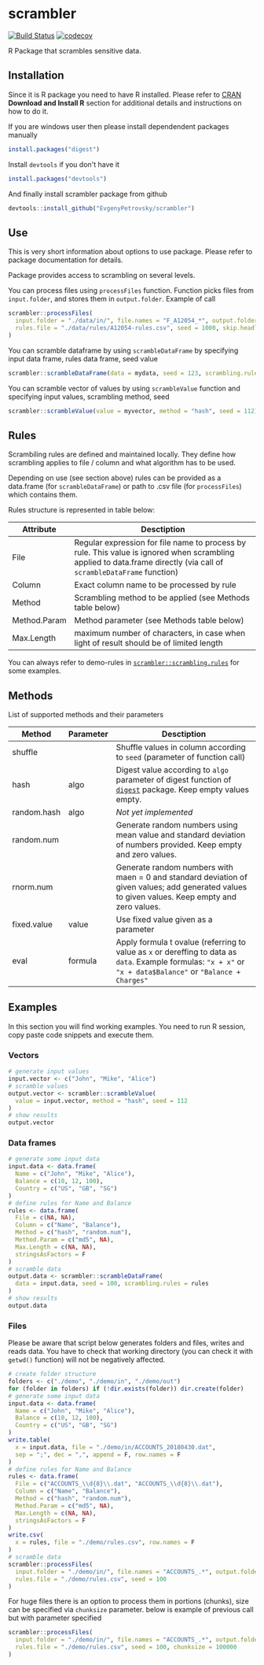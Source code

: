 # scrambler

[![Build
Status](https://travis-ci.org/EvgenyPetrovsky/scrambler.svg?branch=master)](https://travis-ci.org/EvgenyPetrovsky/scrambler) [![codecov](https://codecov.io/gh/EvgenyPetrovsky/scrambler/branch/master/graphs/badge.svg)](https://codecov.io/gh/EvgenyPetrovsky/scrambler)

R Package that scrambles sensitive data.

## Installation

Since it is R package you need to have R installed. Please refer to [CRAN](https://cran.r-project.org/) __Download and Install R__ section for additional details and instructions on how to do it.

If you are windows user then please install dependendent packages manually

```R
install.packages("digest")
```

Install `devtools` if you don't have it

```R
install.packages("devtools")
```

And finally install scrambler package from github

```R
devtools::install_github("EvgenyPetrovsky/scrambler")
```

## Use

This is very short information about options to use package. Please refer to package documentation for details. 

Package provides access to scrambling on several levels.

You can process files using `processFiles` function. Function picks files from `input.folder`, and stores them in `output.folder`. Example of call 

```R
scrambler::processFiles(
  input.folder = "./data/in/", file.names = "F_A12054_*", output.folder = "./data/out/", 
  rules.file = "./data/rules/A12054-rules.csv", seed = 1000, skip.headlines = 1, skip.taillines = 1
)
```
You can scramble dataframe by using `scrambleDataFrame` by specifying input data frame, rules data frame, seed value

```R
scrambler::scrambleDataFrame(data = mydata, seed = 123, scrambling.rules = myrules)
```

You can scramble vector of values by using `scrambleValue` function and specifying input values, scrambling method, seed

```R
scrambler::scrambleValue(value = myvector, method = "hash", seed = 112)
```

## Rules

Scrambiling rules are defined and maintained locally. They define how scrambling applies to file / column and what algorithm has to be used.

Depending on use (see section above) rules can be provided as a data.frame (for `scrambleDataFrame`) or path to .csv file (for `processFiles`) which contains them.

Rules structure is represented in table below:

| Attribute      | Desctiption                                    |
|----------------|------------------------------------------------|
| File | Regular expression for file name to process by rule. This value is ignored when scrambling applied to data.frame directly (via call of `scrambleDataFrame` function) | 
| Column | Exact column name to be processed by rule |
| Method | Scrambling method to be applied (see Methods table below) |
| Method.Param | Method parameter (see Methods table below) |
| Max.Length | maximum number of characters, in case when light of result should be of limited length |

You can always refer to demo-rules in [`scrambler::scrambling.rules`](/data-raw/scrambling-rules.csv) for some examples.

## Methods

List of supported methods and their parameters

| Method      | Parameter   | Desctiption                                    |
|-------------|-------------|------------------------------------------------|
| shuffle     |             | Shuffle values in column according to `seed` (parameter of function call) |
| hash        | algo        | Digest value according to `algo` parameter of digest function of [`digest`](https://cran.r-project.org/package=digest) package. Keep empty values empty. |
| random.hash | algo        | _Not yet implemented_ |
| random.num  |             | Generate random numbers using mean value and standard deviation of numbers provided. Keep empty and zero values. |
| rnorm.num   |             | Generate random numbers with maen = 0 and standard deviation of given values; add generated values to given values. Keep empty and zero values. |
| fixed.value | value       | Use fixed value given as a parameter |
| eval        | formula     | Apply formula t ovalue (referring to value as `x` or dereffing to data as `data`. Example formulas: `"x + x"` or `"x + data$Balance"`  or `"Balance + Charges"`|

## Examples

In this section you will find working examples. You need to run R session, copy paste code snippets and execute them. 

### Vectors

```R
# generate input values
input.vector <- c("John", "Mike", "Alice")
# scramble values
output.vector <- scrambler::scrambleValue(
  value = input.vector, method = "hash", seed = 112
)
# show results
output.vector
```

### Data frames

```R
# generate some input data
input.data <- data.frame(
  Name = c("John", "Mike", "Alice"), 
  Balance = c(10, 12, 100), 
  Country = c("US", "GB", "SG")
)
# define rules for Name and Balance
rules <- data.frame(
  File = c(NA, NA), 
  Column = c("Name", "Balance"), 
  Method = c("hash", "random.num"), 
  Method.Param = c("md5", NA), 
  Max.Length = c(NA, NA), 
  stringsAsFactors = F
)
# scramble data
output.data <- scrambler::scrambleDataFrame(
  data = input.data, seed = 100, scrambling.rules = rules
)
# show results
output.data
```

### Files

Please be aware that script below generates folders and files, writes and reads data. You have to check that working directory (you can check it with `getwd()` function) will not be negatively affected.

```R
# create folder structure
folders <- c("./demo", "./demo/in", "./demo/out")
for (folder in folders) if (!dir.exists(folder)) dir.create(folder)
# generate some input data
input.data <- data.frame(
  Name = c("John", "Mike", "Alice"), 
  Balance = c(10, 12, 100), 
  Country = c("US", "GB", "SG")
)
write.table(
  x = input.data, file = "./demo/in/ACCOUNTS_20180430.dat", 
  sep = ";", dec = ",", append = F, row.names = F
)
# define rules for Name and Balance
rules <- data.frame(
  File = c("ACCOUNTS_\\d{8}\\.dat", "ACCOUNTS_\\d{8}\\.dat"), 
  Column = c("Name", "Balance"), 
  Method = c("hash", "random.num"), 
  Method.Param = c("md5", NA), 
  Max.Length = c(NA, NA), 
  stringsAsFactors = F
)
write.csv(
  x = rules, file = "./demo/rules.csv", row.names = F
)
# scramble data
scrambler::processFiles(
  input.folder = "./demo/in/", file.names = "ACCOUNTS_.*", output.folder = "./demo/out/",
  rules.file = "./demo/rules.csv", seed = 100
)
```

For huge files there is an option to process them in portions (chunks), size can be specified via `chunksize` parameter. below is example of previous call but with parameter specified

```R
scrambler::processFiles(
  input.folder = "./demo/in/", file.names = "ACCOUNTS_.*", output.folder = "./demo/out/",
  rules.file = "./demo/rules.csv", seed = 100, chunksize = 100000
)
```
